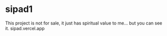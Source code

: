 # sipad1
This project is not for sale, it just has spiritual value to me... but you can see it.
sipad.vercel.app
